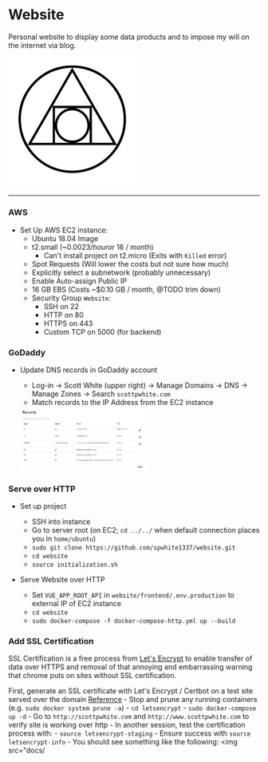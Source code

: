 # Website

Personal website to display some data products and to impose my will on the internet via blog. 

<img src="docs/logo.jpg" alt="Website logo" width=256>

---

###  AWS

- Set Up AWS EC2 instance: 
    - Ubuntu 18.04 Image
    - t2.small (~$0.0023 / hour or ~$16 / month)
        - Can't install project on t2.micro (Exits with `Killed` error)
    - Spot Requests (Will lower the costs but not sure how much)
    - Explicitly select a subnetwork (probably unnecessary)
    - Enable Auto-assign Public IP
    - 16 GB EBS (Costs ~$0.10 GB / month, @TODO trim down)
    - Security Group `Website`:
        - SSH on 22
        - HTTP on 80
        - HTTPS on 443
        - Custom TCP on 5000 (for backend)
    
### GoDaddy    

- Update DNS records in GoDaddy account
    - Log-in -> Scott White (upper right) -> Manage Domains -> DNS -> Manage Zones -> Search `scottpwhite.com`
    - Match records to the IP Address from the EC2 instance
    
    <img src="docs/DNS_records.JPG" alt="DNS Records" width=256>
    

### Serve over HTTP    


- Set up project
    - SSH into instance
    - Go to server root (on EC2; `cd ../../` when default connection places you in `home/ubuntu`)
    - `sudo git clone https://github.com/spwhite1337/website.git`
    - `cd website`
    - `source initialization.sh`

- Serve Website over HTTP
    - Set `VUE_APP_ROOT_API` in `website/frontend/.env.production` to external IP of EC2 instance
    - `cd website`
    - `sudo docker-compose -f docker-compose-http.yml up --build`

### Add SSL Certification

SSL Certification is a free process from [Let's Encrypt](https://letsencrypt.org/) to enable transfer of data over
HTTPS and removal of that annoying and embarrassing warning that chrome puts on sites without SSL certification. 

First, generate an SSL certificate with Let's Encrypt / Certbot on a test site served over the domain 
[Reference](https://www.humankode.com/ssl/how-to-set-up-free-ssl-certificates-from-lets-encrypt-using-docker-and-nginx)
    - Stop and prune any running containers (e.g. `sudo docker system prune -a`)
    - `cd letsencrypt`
    - `sudo docker-compose up -d`
    - Go to `http://scottpwhite.com` and `http://www.scottpwhite.com` to verify site is working over http
    - In another session, test the certification process with:
        - `source letsencrypt-staging`
        - Ensure success with `source letsencrypt-info`
        - You should see something like the following:
     <img src="docs/
    
    
